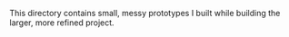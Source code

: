 This directory contains small, messy prototypes I built while building the larger, 
more refined project.
